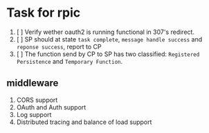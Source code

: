 # Task for rpic

1. [ ] Verify wether oauth2 is running functional in 307's redirect.
2. [ ] SP should at state `task complete`, `message handle success` and `reponse success`, report to CP
3. [ ] The function send by CP to SP has two classified: `Registered Persistence` and `Temporary Function`.


## middleware

1. CORS support
2. OAuth and Auth support
3. Log support
4. Distributed tracing and balance of load support